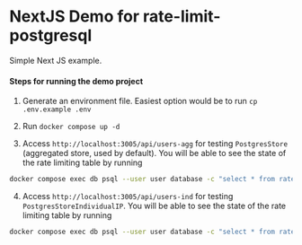 # NextJS Demo for rate-limit-postgresql

Simple Next JS example.


#### Steps for running the demo project

1. Generate an environment file. Easiest option would be to run `cp .env.example .env`

2. Run `docker compose up -d`

3. Access `http://localhost:3005/api/users-agg` for testing `PostgresStore` (aggregated store, used by default). You will be able to see the state of the rate limiting table by running 

```sh
docker compose exec db psql --user user database -c "select * from rate_limit.aggregated;"
```


4. Access `http://localhost:3005/api/users-ind` for testing `PostgresStoreIndividualIP`. You will be able to see the state of the rate limiting table by running 

```sh
docker compose exec db psql --user user database -c "select * from rate_limit.individual_records;"
```